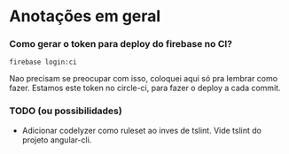 # Anotações em geral

### Como gerar o token para deploy do firebase no CI?

```shell
firebase login:ci
```

Nao precisam se preocupar com isso, coloquei aqui só pra lembrar como fazer. Estamos este token no circle-ci, para fazer o deploy a cada commit.


### TODO (ou possibilidades)

- Adicionar codelyzer como ruleset ao inves de tslint. Vide tslint do projeto angular-cli.
